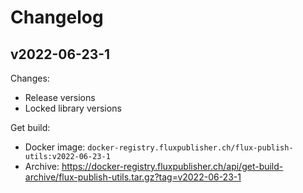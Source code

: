 # Changelog

## v2022-06-23-1

Changes:

- Release versions
- Locked library versions

Get build:

- Docker image: `docker-registry.fluxpublisher.ch/flux-publish-utils:v2022-06-23-1`
- Archive: https://docker-registry.fluxpublisher.ch/api/get-build-archive/flux-publish-utils.tar.gz?tag=v2022-06-23-1
